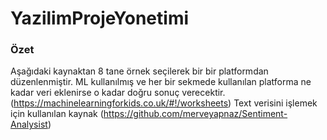 # YazilimProjeYonetimi
### Özet
Aşağıdaki kaynaktan 8 tane örnek seçilerek bir bir platformdan düzenlenmiştir. ML kullanılmış ve her bir sekmede kullanılan platforma ne kadar veri eklenirse o kadar doğru sonuç verecektir. 
(https://machinelearningforkids.co.uk/#!/worksheets)
Text verisini işlemek için kullanılan kaynak (https://github.com/merveyapnaz/Sentiment-Analysist)
